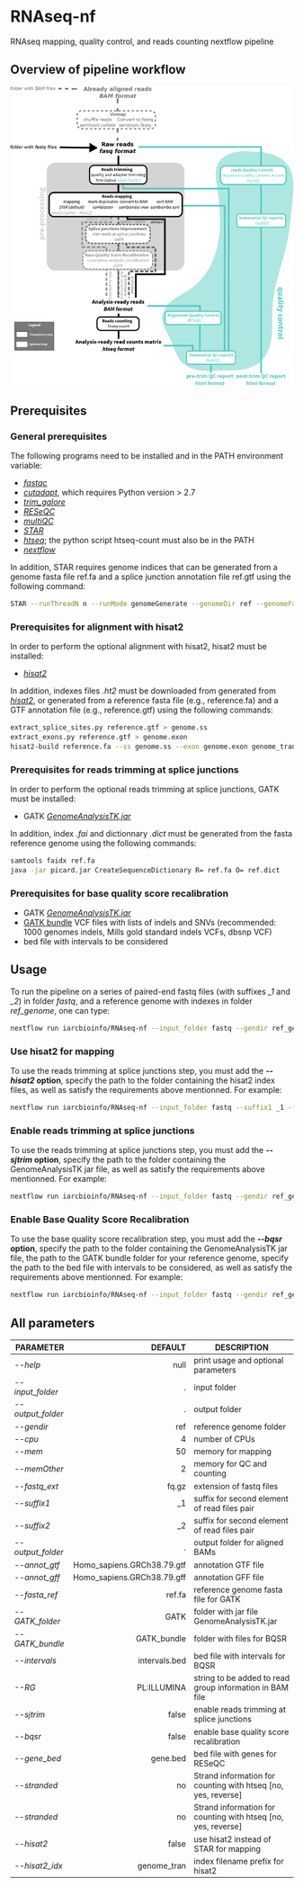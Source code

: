 # RNAseq-nf
RNAseq mapping, quality control, and reads counting nextflow pipeline

## Overview of pipeline workflow
![workflow](RNAseqpipeline.png?raw=true "Scheme of alignment/realignment Workflow")

## Prerequisites

### General prerequisites
The following programs need to be installed and in the PATH environment variable:
- [*fastqc*](http://www.bioinformatics.babraham.ac.uk/projects/fastqc/INSTALL.txt)
- [*cutadapt*](http://cutadapt.readthedocs.io/en/stable/installation.html), which requires Python version > 2.7
- [*trim_galore*](https://github.com/FelixKrueger/TrimGalore)
- [*RESeQC*](http://rseqc.sourceforge.net/)
- [*multiQC*](http://multiqc.info/docs/)
- [*STAR*](https://github.com/alexdobin/STAR/blob/master/doc/STARmanual.pdf)
- [*htseq*](http://www-huber.embl.de/HTSeq/doc/install.html#install); the python script htseq-count must also be in the PATH
- [*nextflow*](https://www.nextflow.io/docs/latest/getstarted.html)

In addition, STAR requires genome indices that can be generated from a genome fasta file ref.fa and a splice junction annotation file ref.gtf using the following command:
```bash
STAR --runThreadN n --runMode genomeGenerate --genomeDir ref --genomeFastaFiles ref.fa --sjdbGTFfile ref.gtf --sjdbOverhang 99
```

### Prerequisites for alignment with hisat2
In order to perform the optional alignment with hisat2, hisat2 must be installed:
- [*hisat2*](https://ccb.jhu.edu/software/hisat2/index.shtml)

In addition, indexes files *.ht2* must be downloaded from generated from [*hisat2*](https://ccb.jhu.edu/software/hisat2/index.shtml), or generated from a reference fasta file (e.g., reference.fa) and a GTF annotation file (e.g., reference.gtf) using the following commands:
```bash
extract_splice_sites.py reference.gtf > genome.ss
extract_exons.py reference.gtf > genome.exon
hisat2-build reference.fa --ss genome.ss --exon genome.exon genome_tran
```

### Prerequisites for reads trimming at splice junctions
In order to perform the optional reads trimming at splice junctions, GATK must be installed:
- GATK [*GenomeAnalysisTK.jar*](https://software.broadinstitute.org/gatk/guide/quickstart)

In addition, index *.fai* and dictionnary *.dict* must be generated from the fasta reference genome using the following commands:
```bash
samtools faidx ref.fa
java -jar picard.jar CreateSequenceDictionary R= ref.fa O= ref.dict
```

### Prerequisites for base quality score recalibration
- GATK [*GenomeAnalysisTK.jar*](https://software.broadinstitute.org/gatk/guide/quickstart)
- [GATK bundle](https://software.broadinstitute.org/gatk/download/bundle) VCF files with lists of indels and SNVs (recommended: 1000 genomes indels, Mills gold standard indels VCFs, dbsnp VCF)
- bed file with intervals to be considered

## Usage
To run the pipeline on a series of paired-end fastq files (with suffixes *_1* and *_2*) in folder *fastq*, and a reference genome with indexes in folder *ref_genome*, one can type:
```bash
nextflow run iarcbioinfo/RNAseq-nf --input_folder fastq --gendir ref_genome --suffix1 _1 --suffix2 _2
``` 
### Use hisat2 for mapping
To use the reads trimming at splice junctions step, you must add the ***--hisat2* option**, specify the path to the folder containing the hisat2 index files, as well as satisfy the requirements above mentionned. For example:
```bash
nextflow run iarcbioinfo/RNAseq-nf --input_folder fastq --suffix1 _1 --suffix2 _2 --hisat2 --hisat2_idx /home/user/reference/genome_tran 
```
### Enable reads trimming at splice junctions
To use the reads trimming at splice junctions step, you must add the ***--sjtrim* option**, specify the path to the folder containing the GenomeAnalysisTK jar file, as well as satisfy the requirements above mentionned. For example:
```bash
nextflow run iarcbioinfo/RNAseq-nf --input_folder fastq --gendir ref_genome --suffix1 _1 --suffix2 _2 --sjtrim --GATK_folder /home/user/GATK 
```

### Enable Base Quality Score Recalibration
To use the base quality score recalibration step, you must add the ***--bqsr* option**, specify the path to the folder containing the GenomeAnalysisTK jar file, the path to the GATK bundle folder for your reference genome, specify the path to the bed file with intervals to be considered, as well as satisfy the requirements above mentionned. For example:
```bash
nextflow run iarcbioinfo/RNAseq-nf --input_folder fastq --gendir ref_genome --suffix1 _1 --suffix2 _2 --bqsr --GATK_folder /home/user/GATK --GATK_bundle /home/user/GATKbundle --intervals intervals.bed
```

## All parameters
| **PARAMETER** | **DEFAULT** | **DESCRIPTION** |
|-----------|--------------:|-------------| 
| *--help* | null | print usage and optional parameters |
*--input_folder* | . | input folder |
*--output_folder* |   . | output folder |
*--gendir* | ref | reference genome folder |
*--cpu*          | 4 | number of CPUs |
*--mem*         | 50 | memory for mapping|
*--memOther*     | 2 | memory for QC and counting|
*--fastq_ext*    | fq.gz | extension of fastq files|
*--suffix1*      | \_1 | suffix for second element of read files pair|
*--suffix2*      | \_2 | suffix for second element of read files pair|
*--output_folder*   | . | output folder for aligned BAMs|
*--annot_gtf*   |  Homo_sapiens.GRCh38.79.gtf | annotation GTF file |
*--annot_gff*   |  Homo_sapiens.GRCh38.79.gff | annotation GFF file |
*--fasta_ref* |    ref.fa | reference genome fasta file for GATK |
*--GATK_folder* |  GATK | folder with jar file GenomeAnalysisTK.jar |
*--GATK_bundle* |  GATK_bundle | folder with files for BQSR |
*--intervals*   |  intervals.bed | bed file with intervals for BQSR | 
*--RG*          |  PL:ILLUMINA | string to be added to read group information in BAM file |
*--sjtrim*      |  false | enable reads trimming at splice junctions | 
*--bqsr*        |  false | enable base quality score recalibration |
*--gene_bed*   |  gene.bed | bed file with genes for RESeQC | 
*--stranded*   |  no | Strand information for counting with htseq [no, yes, reverse] | 
*--stranded*   |  no | Strand information for counting with htseq [no, yes, reverse] | 
*--hisat2*   |  false | use hisat2 instead of STAR for mapping | 
*--hisat2_idx*   |  genome_tran | index filename prefix for hisat2 | 
